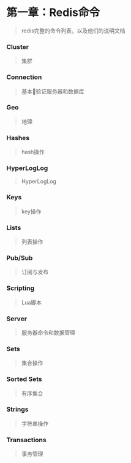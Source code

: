 # 第一章：Redis命令
> redis完整的命令列表，以及他们的说明文档

### Cluster
> 集群

### Connection
> 基本验证服务器和数据库

### Geo
> 地理

### Hashes
> hash操作

### HyperLogLog
> HyperLogLog

### Keys
> key操作

### Lists
> 列表操作

### Pub/Sub
> 订阅与发布

### Scripting
> Lua脚本

### Server
> 服务器命令和数据管理

### Sets
> 集合操作

### Sorted Sets
> 有序集合

### Strings
> 字符串操作

### Transactions
> 事务管理